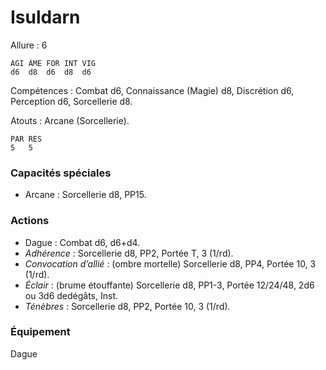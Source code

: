 # Isuldarn

Allure : 6

    AGI ÂME FOR INT VIG
    d6  d8  d6  d8  d6
    
Compétences : Combat d6, Connaissance (Magie) d8, Discrétion d6, Perception d6, Sorcellerie d8.

Atouts : Arcane (Sorcellerie).

    PAR RES
    5   5
    
### Capacités spéciales
- Arcane : Sorcellerie d8, PP15.

### Actions
- Dague : Combat d6, d6+d4.
- _Adhérence_ : Sorcellerie d8, PP2, Portée T, 3 (1/rd).
- _Convocation d’allié_ : (ombre mortelle) Sorcellerie d8, PP4, Portée 10, 3 (1/rd).
- _Éclair_ : (brume étouffante) Sorcellerie d8, PP1-3, Portée 12/24/48, 2d6 ou 3d6 dedégâts, Inst.
- _Ténèbres_ : Sorcellerie d8, PP2, Portée 10, 3 (1/rd).

### Équipement
Dague
